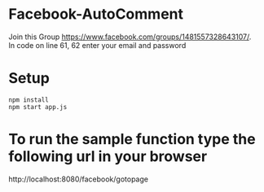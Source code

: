 # Facebook-AutoComment

Join this Group https://www.facebook.com/groups/1481557328643107/.
<br>
In code on line 61, 62 enter your email and password

# Setup
```
npm install
npm start app.js
```


# To run the sample function type the following url in your browser

http://localhost:8080/facebook/gotopage
